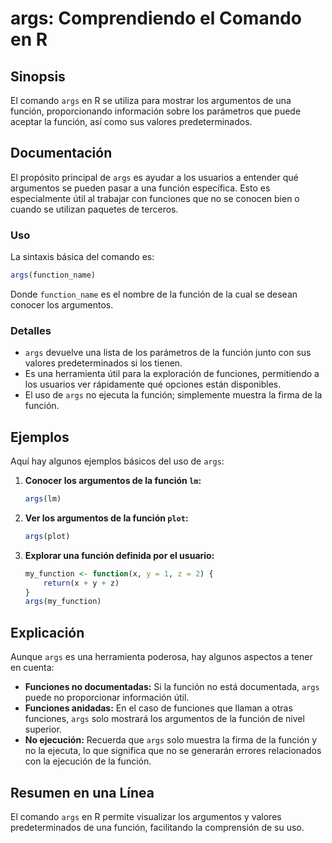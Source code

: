 <!--
Meta Description: # args: Comprendiendo el Comando en R ## Sinopsis El comando `args` en R se utiliza para mostrar los argumentos de una función, proporcionando informa...
Meta Keywords: args, función, los, una, argumentos
-->

# args: Comprendiendo el Comando en R

## Sinopsis
El comando `args` en R se utiliza para mostrar los argumentos de una función, proporcionando información sobre los parámetros que puede aceptar la función, así como sus valores predeterminados.

## Documentación
El propósito principal de `args` es ayudar a los usuarios a entender qué argumentos se pueden pasar a una función específica. Esto es especialmente útil al trabajar con funciones que no se conocen bien o cuando se utilizan paquetes de terceros.

### Uso
La sintaxis básica del comando es:

```R
args(function_name)
```

Donde `function_name` es el nombre de la función de la cual se desean conocer los argumentos.

### Detalles
- `args` devuelve una lista de los parámetros de la función junto con sus valores predeterminados si los tienen.
- Es una herramienta útil para la exploración de funciones, permitiendo a los usuarios ver rápidamente qué opciones están disponibles.
- El uso de `args` no ejecuta la función; simplemente muestra la firma de la función.

## Ejemplos
Aquí hay algunos ejemplos básicos del uso de `args`:

1. **Conocer los argumentos de la función `lm`:**
   ```R
   args(lm)
   ```

2. **Ver los argumentos de la función `plot`:**
   ```R
   args(plot)
   ```

3. **Explorar una función definida por el usuario:**
   ```R
   my_function <- function(x, y = 1, z = 2) {
       return(x + y + z)
   }
   args(my_function)
   ```

## Explicación
Aunque `args` es una herramienta poderosa, hay algunos aspectos a tener en cuenta:

- **Funciones no documentadas:** Si la función no está documentada, `args` puede no proporcionar información útil.
- **Funciones anidadas:** En el caso de funciones que llaman a otras funciones, `args` solo mostrará los argumentos de la función de nivel superior.
- **No ejecución:** Recuerda que `args` solo muestra la firma de la función y no la ejecuta, lo que significa que no se generarán errores relacionados con la ejecución de la función.

## Resumen en una Línea
El comando `args` en R permite visualizar los argumentos y valores predeterminados de una función, facilitando la comprensión de su uso.